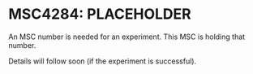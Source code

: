 # MSC4284: PLACEHOLDER

An MSC number is needed for an experiment. This MSC is holding that number.

Details will follow soon (if the experiment is successful).
